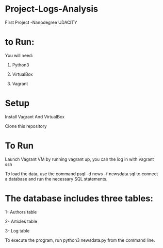 # Project-Logs-Analysis

First Project -Nanodegree UDACITY


# to Run:

You will need:

1. Python3

2. VirtualBox

3. Vagrant


# Setup

Install Vagrant And VirtualBox

Clone this repository

# To Run

Launch Vagrant VM by running vagrant up, you can the log in with vagrant ssh

To load the data, use the command psql -d news -f newsdata.sql to connect a database and run the necessary SQL statements.

# The database includes three tables:

1- Authors table

2- Articles table

3- Log table

To execute the program, run python3 newsdata.py from the command line.
